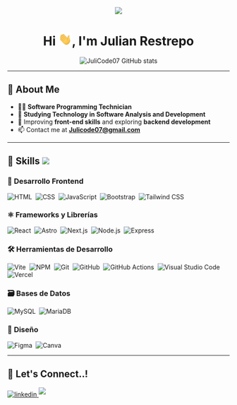 <p align="center">
  <img src="https://github.com/thompsonemerson/thompsonemerson/raw/master/cover-thompson.png" height="200"/>
</p>

<h1 align="center">Hi <img src="https://raw.githubusercontent.com/ABSphreak/ABSphreak/master/gifs/Hi.gif" width="30px">, I'm Julian Restrepo</h1>

<div align="center">
   
   ![JuliCode07 GitHub stats](https://github-readme-stats.vercel.app/api?username=julicode07&show_icons=true&locale=es&theme=dark#gh-dark-mode-only)
   
</div>

---

## 🧐 About Me  
- 👨‍💻 **Software Programming Technician**  
- 🔭 **Studying Technology in Software Analysis and Development**  
- 🌱 Improving **front-end skills** and exploring **backend development**  
- 📫 Contact me at **Julicode07@gmail.com**  

---
## 🚀 Skills <img src="https://media2.giphy.com/media/QssGEmpkyEOhBCb7e1/giphy.gif?cid=ecf05e47a0n3gi1bfqntqmob8g9aid1oyj2wr3ds3mg700bl&rid=giphy.gif" width="30">

### 🎨 **Desarrollo Frontend**  
![HTML](https://img.shields.io/badge/-HTML5-05122A?style=flat&logo=HTML5)&nbsp;
![CSS](https://img.shields.io/badge/-CSS3-05122A?style=flat&logo=CSS3&logoColor=1572B6)&nbsp;
![JavaScript](https://img.shields.io/badge/-JavaScript-05122A?style=flat&logo=javascript)&nbsp;
![Bootstrap](https://img.shields.io/badge/-Bootstrap-05122A?style=flat&logo=bootstrap)&nbsp;
![Tailwind CSS](https://img.shields.io/badge/-Tailwind%20CSS-05122A?style=flat&logo=tailwind-css)&nbsp;

### ⚛️ **Frameworks y Librerías**  
![React](https://img.shields.io/badge/-React-05122A?style=flat&logo=react)&nbsp;
![Astro](https://img.shields.io/badge/-Astro-05122A?style=flat&logo=astro)&nbsp;
![Next.js](https://img.shields.io/badge/-Next.js-05122A?style=flat&logo=next.js)&nbsp;
![Node.js](https://img.shields.io/badge/-Node.js-05122A?style=flat&logo=node.js)&nbsp;
![Express](https://img.shields.io/badge/-Express-05122A?style=flat&logo=express)&nbsp;

### 🛠️ **Herramientas de Desarrollo**  
![Vite](https://img.shields.io/badge/-Vite-05122A?style=flat&logo=vite&logoColor=646CFF)&nbsp;
![NPM](https://img.shields.io/badge/-NPM-05122A?style=flat&logo=npm)&nbsp;
![Git](https://img.shields.io/badge/-Git-05122A?style=flat&logo=git)&nbsp;
![GitHub](https://img.shields.io/badge/-GitHub-05122A?style=flat&logo=github)&nbsp;
![GitHub Actions](https://img.shields.io/badge/-GitHub%20Actions-05122A?style=flat&logo=github-actions)&nbsp;
![Visual Studio Code](https://custom-icon-badges.demolab.com/badge/Visual%20Studio%20Code-05122A?style=flat&logo=visualstudiocode&logoColor=0078D4)&nbsp;
![Vercel](https://img.shields.io/badge/-Vercel-05122A?style=flat&logo=vercel)&nbsp;

### 🗃️ **Bases de Datos**  
![MySQL](https://img.shields.io/badge/-MySQL-05122A?style=flat&logo=mysql)&nbsp;
![MariaDB](https://img.shields.io/badge/-MariaDB-05122A?style=flat&logo=mariadb)&nbsp;

### 🎨 **Diseño**  
![Figma](https://img.shields.io/badge/-Figma-05122A?style=flat&logo=figma)&nbsp;
![Canva](https://img.shields.io/badge/-Canva-05122A?style=flat&logo=canva)&nbsp;


 ---
 
## 📲 Let's Connect..!  
<a href="https://linkedin.com/in/julian-restrepo07/" target="_blank">
<img src="https://img.shields.io/badge/LinkedIn:-Julian_Restrepo-%2300acee.svg?color=405DE6&style=for-the-badge&logo=linkedin&logoColor=white" alt=linkedin style="margin-bottom: 5px;"/>
</a>

<a href="mailto:julicode07@gmail.com" target="_blank">
<img src="https://img.shields.io/badge/Gmail:-Julicode07-%23EA4335.svg?style=for-the-badge&logo=gmail&logoColor=white" t=mail style="margin-bottom: 5px;" />
</a>
